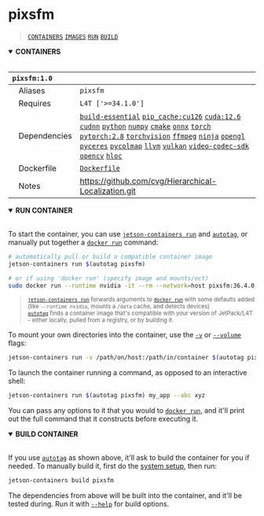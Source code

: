 # pixsfm

> [`CONTAINERS`](#user-content-containers) [`IMAGES`](#user-content-images) [`RUN`](#user-content-run) [`BUILD`](#user-content-build)

<details open>
<summary><b><a id="containers">CONTAINERS</a></b></summary>
<br>

| **`pixsfm:1.0`** | |
| :-- | :-- |
| &nbsp;&nbsp;&nbsp;Aliases | `pixsfm` |
| &nbsp;&nbsp;&nbsp;Requires | `L4T ['>=34.1.0']` |
| &nbsp;&nbsp;&nbsp;Dependencies | [`build-essential`](/packages/build/build-essential) [`pip_cache:cu126`](/packages/cuda/cuda) [`cuda:12.6`](/packages/cuda/cuda) [`cudnn`](/packages/cuda/cudnn) [`python`](/packages/build/python) [`numpy`](/packages/numeric/numpy) [`cmake`](/packages/build/cmake/cmake_pip) [`onnx`](/packages/ml/onnx) [`torch`](/packages/pytorch) [`pytorch:2.8`](/packages/pytorch) [`torchvision`](/packages/pytorch/torchvision) [`ffmpeg`](/packages/multimedia/ffmpeg) [`ninja`](/packages/build/ninja) [`opengl`](/packages/multimedia/opengl) [`pyceres`](/packages/3d/3dvision/pyceres) [`pycolmap`](/packages/3d/3dvision/pycolmap) [`llvm`](/packages/build/llvm) [`vulkan`](/packages/multimedia/vulkan) [`video-codec-sdk`](/packages/multimedia/video-codec-sdk) [`opencv`](/packages/cv/opencv) [`hloc`](/packages/3d/3dvision/hloc) |
| &nbsp;&nbsp;&nbsp;Dockerfile | [`Dockerfile`](Dockerfile) |
| &nbsp;&nbsp;&nbsp;Notes | https://github.com/cvg/Hierarchical-Localization.git |

</details>

<details open>
<summary><b><a id="run">RUN CONTAINER</a></b></summary>
<br>

To start the container, you can use [`jetson-containers run`](/docs/run.md) and [`autotag`](/docs/run.md#autotag), or manually put together a [`docker run`](https://docs.docker.com/engine/reference/commandline/run/) command:
```bash
# automatically pull or build a compatible container image
jetson-containers run $(autotag pixsfm)

# or if using 'docker run' (specify image and mounts/ect)
sudo docker run --runtime nvidia -it --rm --network=host pixsfm:36.4.0

```
> <sup>[`jetson-containers run`](/docs/run.md) forwards arguments to [`docker run`](https://docs.docker.com/engine/reference/commandline/run/) with some defaults added (like `--runtime nvidia`, mounts a `/data` cache, and detects devices)</sup><br>
> <sup>[`autotag`](/docs/run.md#autotag) finds a container image that's compatible with your version of JetPack/L4T - either locally, pulled from a registry, or by building it.</sup>

To mount your own directories into the container, use the [`-v`](https://docs.docker.com/engine/reference/commandline/run/#volume) or [`--volume`](https://docs.docker.com/engine/reference/commandline/run/#volume) flags:
```bash
jetson-containers run -v /path/on/host:/path/in/container $(autotag pixsfm)
```
To launch the container running a command, as opposed to an interactive shell:
```bash
jetson-containers run $(autotag pixsfm) my_app --abc xyz
```
You can pass any options to it that you would to [`docker run`](https://docs.docker.com/engine/reference/commandline/run/), and it'll print out the full command that it constructs before executing it.
</details>
<details open>
<summary><b><a id="build">BUILD CONTAINER</b></summary>
<br>

If you use [`autotag`](/docs/run.md#autotag) as shown above, it'll ask to build the container for you if needed.  To manually build it, first do the [system setup](/docs/setup.md), then run:
```bash
jetson-containers build pixsfm
```
The dependencies from above will be built into the container, and it'll be tested during.  Run it with [`--help`](/jetson_containers/build.py) for build options.
</details>
